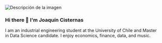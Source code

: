 ![Descripción de la imagen](https://unsplash.com/photos/ML4e0FZPn10)

### Hi there 👋 I'm Joaquín Cisternas

I am an industrial engineering student at the University of Chile and Master in Data Science candidate. I enjoy economics, finance, data, and music.

<!--
**jcist/jcist** is a ✨ _special_ ✨ repository because its `README.md` (this file) appears on your GitHub profile.

Here are some ideas to get you started:

- 🔭 I’m currently working on ...
- 🌱 I’m currently learning ...
- 👯 I’m looking to collaborate on ...
- 🤔 I’m looking for help with ...
- 💬 Ask me about ...
- 📫 How to reach me: ...
- 😄 Pronouns: ...
- ⚡ Fun fact: ...
-->
